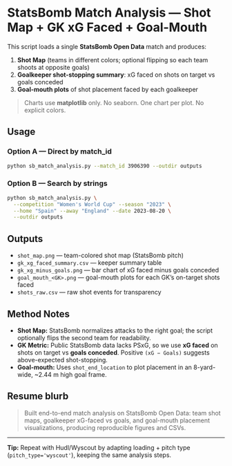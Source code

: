 # StatsBomb Match Analysis — Shot Map + GK xG Faced + Goal-Mouth

This script loads a single **StatsBomb Open Data** match and produces:
1) **Shot Map** (teams in different colors; optional flipping so each team shoots at opposite goals)
2) **Goalkeeper shot-stopping summary**: xG faced on shots on target vs goals conceded
3) **Goal-mouth plots** of shot placement faced by each goalkeeper

> Charts use **matplotlib** only. No seaborn. One chart per plot. No explicit colors.

## Usage

### Option A — Direct by match_id
```bash
python sb_match_analysis.py --match_id 3906390 --outdir outputs
```

### Option B — Search by strings
```bash
python sb_match_analysis.py \
  --competition "Women's World Cup" --season "2023" \
  --home "Spain" --away "England" --date 2023-08-20 \
  --outdir outputs
```

## Outputs
- `shot_map.png` — team-colored shot map (StatsBomb pitch)
- `gk_xg_faced_summary.csv` — keeper summary table
- `gk_xg_minus_goals.png` — bar chart of xG faced minus goals conceded
- `goal_mouth_<GK>.png` — goal-mouth plots for each GK’s on-target shots faced
- `shots_raw.csv` — raw shot events for transparency

## Method Notes
- **Shot Map:** StatsBomb normalizes attacks to the right goal; the script optionally flips the second team for readability.
- **GK Metric:** Public StatsBomb data lacks PSxG, so we use **xG faced** on shots on target vs **goals conceded**. Positive `(xG − Goals)` suggests above-expected shot-stopping.
- **Goal-mouth:** Uses `shot_end_location` to plot placement in an 8-yard-wide, ~2.44 m high goal frame.

## Resume blurb
> Built end-to-end match analysis on StatsBomb Open Data: team shot maps, goalkeeper xG-faced vs goals, and goal-mouth placement visualizations, producing reproducible figures and CSVs.

---

**Tip:** Repeat with Hudl/Wyscout by adapting loading + pitch type (`pitch_type='wyscout'`), keeping the same analysis steps.
